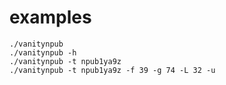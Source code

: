 # examples

```
./vanitynpub 
./vanitynpub -h
./vanitynpub -t npub1ya9z
./vanitynpub -t npub1ya9z -f 39 -g 74 -L 32 -u
```
